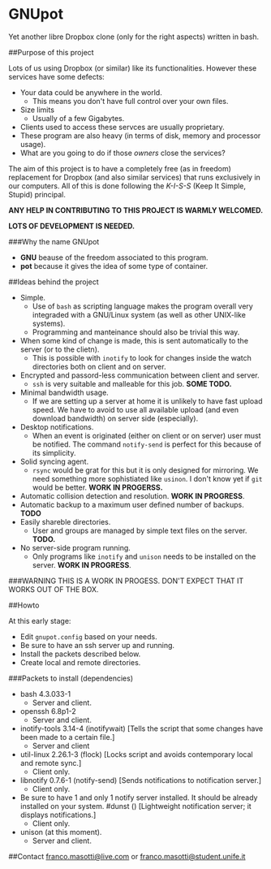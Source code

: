 GNUpot
======

Yet another libre Dropbox clone (only for the right aspects) written in bash. 

##Purpose of this project

Lots of us using Dropbox (or similar) like its functionalities. However 
these services have some defects:
- Your data could be anywhere in the world.
  - This means you don't have full control over your own files.
- Size limits
  - Usually of a few Gigabytes.
- Clients used to access these servces are usually proprietary.
- These program are also heavy (in terms of disk,  memory and processor usage).
- What are you going to do if those *owners* close the services?

The aim of this project is to have a completely free (as in freedom) 
replacement for Dropbox (and also similar services) that runs exclusively in 
our computers. All of this is done following the *K-I-S-S* (Keep It Simple, 
Stupid) principal.

**ANY HELP IN CONTRIBUTING TO THIS PROJECT IS WARMLY WELCOMED.**

**LOTS OF DEVELOPMENT IS NEEDED.**

###Why the name GNUpot

- **GNU** beause of the freedom associated to this program.
- **pot** because it gives the idea of some type of container.

##Ideas behind the project

- Simple.
  - Use of `bash` as scripting language makes the program overall very 
    integraded with a GNU/Linux system (as well as other UNIX-like systems). 
  - Programming and manteinance should also be trivial this way.
- When some kind of change is made, this is sent automatically to the server 
  (or to the clietn).
  - This is possible with `inotify` to look for changes inside the watch 
    directories both on client and on server.
- Encrypted and passord-less communication between client and server.
  - `ssh` is very suitable and malleable for this job. **SOME TODO.**
- Minimal bandwidth usage.
  - If we are setting up a server at home it is unlikely to have fast upload 
    speed. We have to avoid to use all available upload (and even download 
    bandwidth) on server side (especially).
- Desktop notifications.
  - When an event is originated (either on client or on server) user must be 
    notified. The command `notify-send` is perfect for this because of its 
    simplicity.
- Solid syncing agent.
  - `rsync` would be grat for this but it is only designed for mirroring. We 
    need something more sophistiated like `usinon`. I don't know yet if `git` 
    would be better. **WORK IN PROGERSS.**
- Automatic collision detection and resolution. **WORK IN PROGRESS**.
- Automatic backup to a maximum user defined number of backups. **TODO**
- Easily shareble directories.
  - User and groups are managed by simple text files on the server. **TODO.**
- No server-side program running.
  - Only programs like `inotify` and `unison` needs to be installed on the 
    server. **WORK IN PROGRESS**.

###WARNING
THIS IS A WORK IN PROGESS. DON'T EXPECT THAT IT WORKS OUT OF THE BOX.

##Howto

At this early stage:
- Edit `gnupot.config` based on your needs.
- Be sure to have an ssh server up and running.
- Install the packets described below.
- Create local and remote directories.

###Packets to install (dependencies)

- bash 4.3.033-1
  - Server and client.
- openssh 6.8p1-2
  - Server and client.
- inotify-tools 3.14-4 (inotifywait) [Tells the script that some changes have 
  been made to a certain file.]
  - Server and client
- util-linux 2.26.1-3 (flock) [Locks script and avoids contemporary local and
  remote sync.]
  - Client only.
- libnotify 0.7.6-1 (notify-send) [Sends notifications to notification server.]
  - Client only.
- Be sure to have 1 and only 1 notify server installed. It should be already 
  installed on your system.
  #dunst () [Lightweight notification server; it displays notifications.]
  - Client only.
- unison (at this moment).
  - Server and client.

##Contact
franco.masotti@live.com or franco.masotti@student.unife.it
